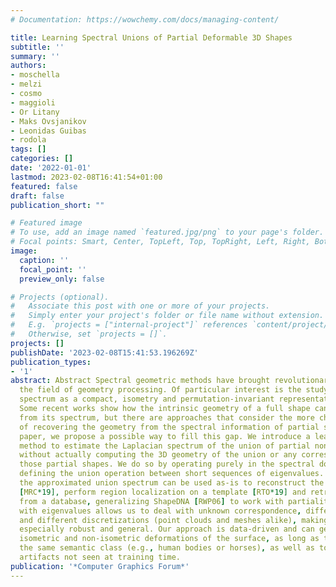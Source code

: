 ```yaml
---
# Documentation: https://wowchemy.com/docs/managing-content/

title: Learning Spectral Unions of Partial Deformable 3D Shapes
subtitle: ''
summary: ''
authors:
- moschella
- melzi
- cosmo
- maggioli
- Or Litany
- Maks Ovsjanikov
- Leonidas Guibas
- rodola
tags: []
categories: []
date: '2022-01-01'
lastmod: 2023-02-08T16:41:54+01:00
featured: false
draft: false
publication_short: ""

# Featured image
# To use, add an image named `featured.jpg/png` to your page's folder.
# Focal points: Smart, Center, TopLeft, Top, TopRight, Left, Right, BottomLeft, Bottom, BottomRight.
image:
  caption: ''
  focal_point: ''
  preview_only: false

# Projects (optional).
#   Associate this post with one or more of your projects.
#   Simply enter your project's folder or file name without extension.
#   E.g. `projects = ["internal-project"]` references `content/project/deep-learning/index.md`.
#   Otherwise, set `projects = []`.
projects: []
publishDate: '2023-02-08T15:41:53.196269Z'
publication_types:
- '1'
abstract: Abstract Spectral geometric methods have brought revolutionary changes to
  the field of geometry processing. Of particular interest is the study of the Laplacian
  spectrum as a compact, isometry and permutation-invariant representation of a shape.
  Some recent works show how the intrinsic geometry of a full shape can be recovered
  from its spectrum, but there are approaches that consider the more challenging problem
  of recovering the geometry from the spectral information of partial shapes. In this
  paper, we propose a possible way to fill this gap. We introduce a learning-based
  method to estimate the Laplacian spectrum of the union of partial non-rigid 3D shapes,
  without actually computing the 3D geometry of the union or any correspondence between
  those partial shapes. We do so by operating purely in the spectral domain and by
  defining the union operation between short sequences of eigenvalues. We show that
  the approximated union spectrum can be used as-is to reconstruct the complete geometry
  [MRC*19], perform region localization on a template [RTO*19] and retrieve shapes
  from a database, generalizing ShapeDNA [RWP06] to work with partialities. Working
  with eigenvalues allows us to deal with unknown correspondence, different sampling,
  and different discretizations (point clouds and meshes alike), making this operation
  especially robust and general. Our approach is data-driven and can generalize to
  isometric and non-isometric deformations of the surface, as long as these stay within
  the same semantic class (e.g., human bodies or horses), as well as to partiality
  artifacts not seen at training time.
publication: '*Computer Graphics Forum*'
---
```

